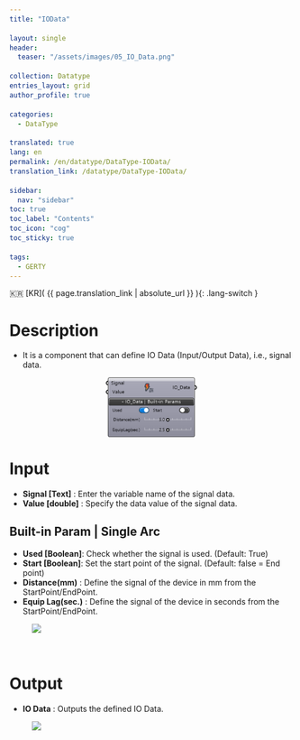 ```yaml
---
title: "IOData"

layout: single
header:
  teaser: "/assets/images/05_IO_Data.png"

collection: Datatype
entries_layout: grid
author_profile: true

categories:
  - DataType

translated: true
lang: en
permalink: /en/datatype/DataType-IOData/
translation_link: /datatype/DataType-IOData/

sidebar:
  nav: "sidebar"
toc: true
toc_label: "Contents"
toc_icon: "cog"
toc_sticky: true

tags: 
  - GERTY
---
```


:kr: [KR]( {{ page.translation_link | absolute_url }} ){: .lang-switch }

# Description

* It is a component that can define IO Data (Input/Output Data), i.e., signal data.

<p align="center">  <img src="/assets/images/05_IO_Data.png" align="center" width="32%"></p>

# Input

* **Signal [Text]** : Enter the variable name of the signal data.
* **Value [double]** : Specify the data value of the signal data.


## Built-in Param | Single Arc​

* **Used [Boolean]**: Check whether the signal is used. (Default: True)
* **Start [Boolean]**: Set the start point of the signal. (Default: false = End point)
* **Distance(mm)** : Define the signal of the device in mm from the StartPoint/EndPoint.
* **Equip Lag(sec.)** : Define the signal of the device in seconds from the StartPoint/EndPoint.

<figure>
	<a href="https://b-at.kr/wp-content/uploads/2023/05/IOData-768x250.png"><img src="https://b-at.kr/wp-content/uploads/2023/05/IOData-768x250.png"></a>
</figure>

<br>

# Output

* **IO Data** : Outputs the defined IO Data.

<figure>
	<a href="https://b-at.kr/wp-content/uploads/2024/07/0_flexpendant_signal_02.png"><img src="https://b-at.kr/wp-content/uploads/2024/07/0_flexpendant_signal_02.png"></a>
</figure>